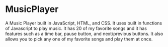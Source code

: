 # MusicPlayer


A Music Player built in JavaScript, HTML, and CSS. It uses built in functions of Javascript to play music. It has 20 of my favorite songs and it has features such as a time bar, pause button, and next/previous buttons. It also allows you to pick any one of my favorite songs and play them at once. 
